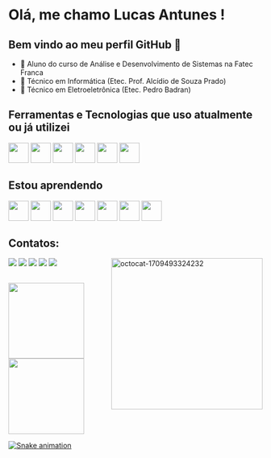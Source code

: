 # Olá, me chamo Lucas Antunes ! 


## Bem vindo ao meu perfil GitHub 👋

- 🌱 Aluno do curso de Análise e Desenvolvimento de Sistemas na Fatec Franca
- 🏫 Técnico em Informática (Etec. Prof. Alcídio de Souza Prado) 
- 🏫 Técnico em Eletroeletrônica (Etec. Pedro Badran)


## Ferramentas e Tecnologias que uso atualmente ou já utilizei
<img loading="lazy" src="https://cdn.jsdelivr.net/gh/devicons/devicon@latest/icons/arduino/arduino-original-wordmark.svg" width="40" height="40" />  <img loading="lazy" src="https://cdn.jsdelivr.net/gh/devicons/devicon@latest/icons/git/git-original-wordmark.svg" width="40" height="40"/> <img loading="lazy" src="https://cdn.jsdelivr.net/gh/devicons/devicon@latest/icons/postgresql/postgresql-original-wordmark.svg" width="40" height="40" /> <img loading="lazy" src="https://cdn.jsdelivr.net/gh/devicons/devicon/icons/java/java-original.svg" width="40" height="40"/> <img loading="lazy" src="https://cdn.jsdelivr.net/gh/devicons/devicon@latest/icons/cplusplus/cplusplus-original.svg" width="40" height="40" />  <img loading="lazy" src="https://cdn.jsdelivr.net/gh/devicons/devicon@latest/icons/trello/trello-original.svg" width="40" height="40" />

## Estou aprendendo

<img loading="lazy" src="https://cdn.jsdelivr.net/gh/devicons/devicon@latest/icons/javascript/javascript-original.svg" width="40" height="40"/> <img loading="lazy" src="https://cdn.jsdelivr.net/gh/devicons/devicon@latest/icons/typescript/typescript-original.svg" width="40" height="40" /> <img loading="lazy" src="https://cdn.jsdelivr.net/gh/devicons/devicon@latest/icons/mongodb/mongodb-original-wordmark.svg" width="40" height="40" /> <img loading="lazy" src="https://cdn.jsdelivr.net/gh/devicons/devicon@latest/icons/rust/rust-original.svg" width="40" height="40" /> <img loading="lazy" src="https://cdn.jsdelivr.net/gh/devicons/devicon@latest/icons/python/python-original-wordmark.svg" width="40" height="40" /> <img loading="lazy" src="https://cdn.jsdelivr.net/gh/devicons/devicon@latest/icons/nodejs/nodejs-original-wordmark.svg" width="40" height="40" /> <img loading="lazy" src="https://cdn.jsdelivr.net/gh/devicons/devicon@latest/icons/django/django-plain.svg" width="40" height="40" />

## Contatos:

<div>
<a href="https://instagram.com/lucas_cleiton" target="_blank"><img loading="lazy" src="https://img.shields.io/badge/-Instagram-%23E4405F?style=for-the-badge&logo=instagram&logoColor=white" target="_blank"></a>
<a href="https://www.twitch.tv/ldelucao" target="_blank"><img loading="lazy" src="https://img.shields.io/badge/Twitch-9146FF?style=for-the-badge&logo=twitch&logoColor=white" target="_blank"></a>
<a href = "mailto:cleiton.lucas416@gmail.com"><img loading="lazy" src="https://img.shields.io/badge/Gmail-D14836?style=for-the-badge&logo=gmail&logoColor=white" target="_blank"></a>
<a href="https://www.linkedin.com/in/lucas-antunes-69577b183/" target="_blank"><img loading="lazy" src="https://img.shields.io/badge/-LinkedIn-%230077B5?style=for-the-badge&logo=linkedin&logoColor=white" target="_blank"></a>
<a href="https://twitter.com/LdeLucao" target="_blank"><img loading="lazy" src="https://img.shields.io/badge/Twitter-1DA1F2?style=for-the-badge&logo=twitter&logoColor=white">
  <img loading="lazy" src="https://i.ibb.co/TM71zJz/octocat-1709493324232.png" alt="octocat-1709493324232" border="0" width="300" height="300" align="right" >
</div>

##
<div>
<a href="https://github.com/lusc451">
<img loading="lazy" height="150em" src="https://github-readme-stats.vercel.app/api/top-langs/?username=lusc451&layout=compact&langs_count=7&theme=dracula" />
<img loading="lazy" height="150em" src="https://github-readme-stats.vercel.app/api?username=lusc451&show_icons=true&theme=dracula&include_all_commits=true&count_private=true"/>
</div>

![Snake animation](https://github.com/lusc451/lusc451/blob/output/github-contribution-grid-snake.svg)
